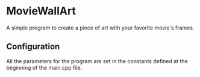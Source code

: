 # MovieWallArt
 A simple program to create a piece of art with your favorite movie's frames.

## Configuration
All the parameters for the program are set in the constants defined at the beginning of the main.cpp file.